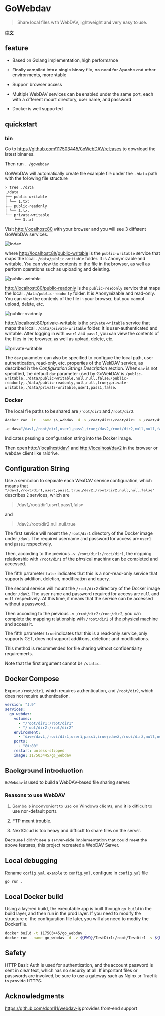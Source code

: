 # GoWebdav

> Share local files with WebDAV, lightweight and very easy to use.

[中文](./README_CN.md)

## feature

- Based on Golang implementation, high performance

- Finally compiled into a single binary file, no need for Apache and other environments, more stable

- Support browser access

- Multiple WebDAV services can be enabled under the same port, each with a different mount directory, user name, and password

- Docker is well supported

## quickstart

### bin

Go to <https://github.com/117503445/GoWebDAV/releases> to download the latest binaries.

Then run `. /gowebdav`

GoWebDAV will automatically create the example file under the `./data` path with the following file structure

```sh
> tree ./data
./data
├── public-writable
│ └── 1.txt
├── public-readonly
│ └── 2.txt
└── private-writable
    └── 3.txt
```

Visit <http://localhost:80> with your browser and you will see 3 different GoWebDAV services.

![index](./assets/index.png)

where <http://localhost:80/public-writable> is the `public-writable` service that maps the local `./data/public-writable` folder. It is Anonymizable and writable. You can view the contents of the file in the browser, as well as perform operations such as uploading and deleting.

![public-writable](./assets/public-writable.png)

<http://localhost:80/public-readonly> is the `public-readonly` service that maps the local `./data/public-readonly` folder. It is Anonymizable and read-only. You can view the contents of the file in your browser, but you cannot upload, delete, etc.

![public-readonly](./assets/public-readonly.png)

<http://localhost:80/private-writable> is the `private-writable` service that maps the local `./data/private-writable` folder. It is user-authenticated and writable. After logging in with `user1` and `pass1`, you can view the contents of the files in the browser, as well as upload, delete, etc.

![private-writable](./assets/private-writable.png)

The `dav` parameter can also be specified to configure the local path, user authentication, read-only, etc. properties of the WebDAV service, as described in the *Configuration Strings Description* section. When `dav` is not specified, the default `dav` parameter used by GoWebDAV is `/public-writable,./data/public-writable,null,null,false;/public-readonly,./data/public-readonly,null,null,true;/private-writable,./data/private-writable,user1,pass1,false`.

### Docker

The local file paths to be shared are `/root/dir1` and `/root/dir2`.

```sh
docker run -it --name go_webdav -d -v /root/dir1:/root/dir1 -v /root/dir2:/root/dir2 -e dav="/dav1,/root/dir1,user1,pass1,true;/dav2,/root/dir2,null,null,false" -p 80:80 --restart=unless-stopped 117503445/go_webdav
```

```sh
-e dav="/dav1,/root/dir1,user1,pass1,true;/dav2,/root/dir2,null,null,false"
```

Indicates passing a configuration string into the Docker image.

Then open <http://localhost/dav1> and <http://localhost/dav2> in the browser or webdav client like [raidrive](https://www.raidrive.com/).

## Configuration String

Use a semicolon to separate each WebDAV service configuration, which means that `"/dav1,/root/dir1,user1,pass1,true;/dav2,/root/dir2,null,null,false"` describes 2 services, which are

> /dav1,/root/dir1,user1,pass1,false

and

> /dav2,/root/dir2,null,null,true

The first service will mount the `/root/dir1` directory of the Docker image under `/dav1`. The required username and password for access are `user1` and `pass1` respectively.

Then, according to the previous `-v /root/dir1:/root/dir1`, the mapping relationship with `/root/dir1` of the physical machine can be completed and accessed.

The fifth parameter `false` indicates that this is a non-read-only service that supports addition, deletion, modification and query.

The second service will mount the `/root/dir2` directory of the Docker image under `/dav2`. The user name and password required for access are `null` and `null` respectively. At this time, it means that the service can be accessed without a password. .

Then according to the previous `-v /root/dir2:/root/dir2`, you can complete the mapping relationship with `/root/dir2` of the physical machine and access it.

The fifth parameter `true` indicates that this is a read-only service, only supports GET, does not support additions, deletions and modifications.

This method is recommended for file sharing without confidentiality requirements.

Note that the first argument cannot be `/static`.

## Docker Compose

Expose `/root/dir1`, which requires authentication, and `/root/dir2`, which does not require authentication.

```yaml
version: "3.9"
services:
  go_webdav:
    volumes:
      - "/root/dir1:/root/dir1"
      - "/root/dir2:/root/dir2"
    environment:
      - "dav=/dav1,/root/dir1,user1,pass1,true;/dav2,/root/dir2,null,null,false"
    ports:
      - "80:80"
    restart: unless-stopped
    image: 117503445/go_webdav
```

## Background introduction

`GoWebdav` is used to build a WebDAV-based file sharing server.

### Reasons to use WebDAV

1. Samba is inconvenient to use on Windows clients, and it is difficult to use non-default ports.

2. FTP mount trouble.

3. NextCloud is too heavy and difficult to share files on the server.

Because I didn't see a server-side implementation that could meet the above features, this project recreated a WebDAV Server.

## Local debugging

Rename `config.yml.example` to `config.yml`, configure in `config.yml` file

`go run .`

## Local Docker build

Using a layered build, the executable app is built through `go build` in the build layer, and then run in the prod layer. If you need to modify the structure of the configuration file later, you will also need to modify the Dockerfile.

````sh
docker build -t 117503445/go_webdav .
docker run --name go_webdav -d -v ${PWD}/TestDir1:/root/TestDir1 -v ${PWD}/TestDir2:/root/TestDir2 -e dav="/dav1,/root/TestDir1,user1,pass1,false;/dav2,/root/TestDir2,user2,pass2,true" -p 80:80 --restart=unless-stopped 117503445/go_webdav
````

## Safety

HTTP Basic Auth is used for authentication, and the account password is sent in clear text, which has no security at all. If important files or passwords are involved, be sure to use a gateway such as Nginx or Traefik to provide HTTPS.

## Acknowledgments

<https://github.com/dom111/webdav-js> provides front-end support
